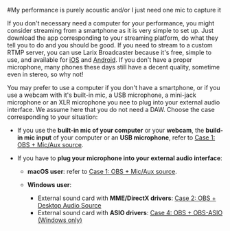 #My performance is purely acoustic and/or I just need one mic to capture it

If you don't necessary need a computer for your performance, you might consider streaming from a smartphone as it is very simple to set up. Just download the app corresponding to your streaming platform, do what they tell you to do and you should be good.
If you need to stream to a custom RTMP server, you can use Larix Broadcaster because it's free, simple to use, and available for [iOS](https://apps.apple.com/us/app/larix-broadcaster/id1042474385) and [Android](https://play.google.com/store/apps/details?id=com.wmspanel.larix_broadcaster&hl=en). If you don't have a proper microphone, many phones these days still have a decent quality, sometime even in stereo, so why not!

You may prefer to use a computer if you don't have a smartphone, or if you use a webcam with it's built-in mic, a USB microphone, a mini-jack microphone or an XLR microphone you nee to plug into your external audio interface. We assume here that you do not need a DAW. Choose the case corresponding to your situation:

-   If you use the **built-in mic of your computer** or your **webcam**, the
    **build-in mic input** of your computer or an **USB microphone**, refer
    to [Case 1: OBS + Mic/Aux source](../audio/micaux.md).

-   If you have to **plug your microphone into your external audio interface**:

    -   **macOS user**: refer to [Case 1: OBS + Mic/Aux source](../audio/micaux.md).

    -   **Windows user**:
        -   External sound card with **MME/DirectX drivers**: [Case 2: OBS + Desktop Audio Source](../audio/desktopaudio.md)
        -   External sound card with **ASIO drivers**: [Case 4: OBS + OBS-ASIO (Windows only)](../audio/obsasio.md)
